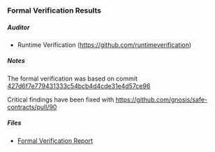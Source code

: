 ### Formal Verification Results

##### Auditor
* Runtime Verification (https://github.com/runtimeverification)

##### Notes
The formal verification was based on commit [427d6f7e779431333c54bcb4d4cde31e4d57ce96](https://github.com/gnosis/safe-contracts/commit/427d6f7e779431333c54bcb4d4cde31e4d57ce96) 

Critical findings have been fixed with https://github.com/gnosis/safe-contracts/pull/90

##### Files
* [Formal Verification Report](Gnosis_Safe_Formal_Verification_Report_1_0_0.pdf)
